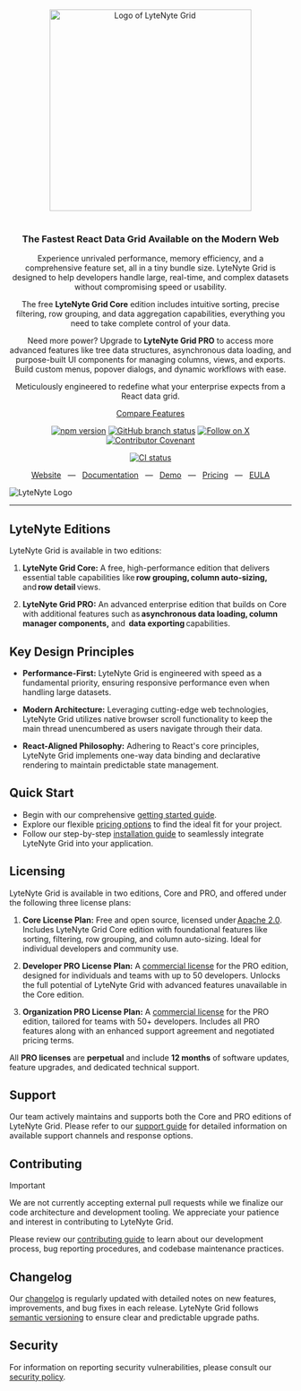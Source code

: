 <div align="center">
  <br><br>
  <picture>
    <source media="(prefers-color-scheme: dark)" srcset="https://xwhoymbxqtnizjadugph.supabase.co/storage/v1/object/public/images//github-lytenyte-dark.svg"/>
    <source media="(prefers-color-scheme: light)" srcset="https://xwhoymbxqtnizjadugph.supabase.co/storage/v1/object/public/images//github-lytenyte-light.svg"/>
    <img width="360" alt="Logo of LyteNyte Grid" src="https://xwhoymbxqtnizjadugph.supabase.co/storage/v1/object/public/images//github-lytenyte-light.svg"/>
  </picture>
  <br><br>

  <h3>
  The Fastest React Data Grid Available on the Modern Web
  </h3>

</div>
<div align="center">

Experience unrivaled performance, memory efficiency, and a
comprehensive feature set, all in a tiny bundle size.
LyteNyte Grid is designed to help developers handle large, real-time,
and complex datasets without compromising speed or usability.

The free **LyteNyte Grid Core** edition includes intuitive sorting, precise filtering, row grouping,
and data aggregation capabilities, everything you need to take complete control of your data.

Need more power? Upgrade to **LyteNyte Grid PRO** to access more advanced features like tree data structures,
asynchronous data loading, and purpose-built UI components for managing columns, views, and exports.
Build custom menus, popover dialogs, and dynamic workflows with ease.

Meticulously engineered to redefine what your enterprise expects from a React data grid.

[Compare Features](https://1771technologies.com/pricing)

</div>

<div align="center">

[![npm version](https://img.shields.io/npm/v/@1771technologies/lytenyte-pro)](https://www.npmjs.com/package/@1771technologies/lytenyte-pro)
[![GitHub branch status](https://img.shields.io/github/checks-status/1771-Technologies/lytenyte/HEAD)](https://github.com/1771-Technologies/lytenyte/HEAD/)
[![Follow on X](https://img.shields.io/twitter/follow/1771tech.svg?label=follow+1771tech)](https://x.com/1771tech)
[![Contributor Covenant](https://img.shields.io/badge/Contributor%20Covenant-2.1-4baaaa.svg)](code_of_conduct.md)

<!-- [![OpenSSF Best Practices](https://www.bestpractices.dev/projects/TODO/badge)](https://www.bestpractices.dev/projects/TODO) -->

[![CI status](https://github.com/1771-Technologies/lytenyte/actions/workflows/release.yml/badge.svg?branch=main)](https://github.com/1771-Technologies/lytenyte/actions/workflows/release.yml?query=branch%3Amain)

</div>

<div align="center">

<a href="https://1771technologies.com">Website</a> &nbsp;&nbsp;—&nbsp;&nbsp; <a href="https://1771technologies.com/docs/intro-getting-started">Documentation</a> &nbsp;&nbsp;—&nbsp;&nbsp; <a href="https://1771technologies.com/demo">Demo</a> &nbsp;&nbsp;—&nbsp;&nbsp; <a href="https://1771technologies.com/pricing">Pricing</a> &nbsp;&nbsp;—&nbsp;&nbsp; <a href="https://1771technologies.com/eula">EULA</a>

</div>

![LyteNyte Logo](https://xwhoymbxqtnizjadugph.supabase.co/storage/v1/object/public/images//github-readme-image.png)

---

## LyteNyte Editions

LyteNyte Grid is available in two editions:

1. **LyteNyte Grid Core:** A free, high-performance edition that delivers essential
   table capabilities like **row grouping, column auto-sizing,** and **row detail** views.

2. **LyteNyte Grid PRO:** An advanced enterprise edition that builds on Core with additional
   features such as **asynchronous data loading, column manager components,** and 
   **data exporting** capabilities.

## Key Design Principles

- **Performance-First:** LyteNyte Grid is engineered with speed as a fundamental
  priority, ensuring responsive performance even when handling large datasets.

- **Modern Architecture:** Leveraging cutting-edge web technologies, LyteNyte
  Grid utilizes native browser scroll functionality to keep the main
  thread unencumbered as users navigate through their data.

- **React-Aligned Philosophy:** Adhering to React's core principles, LyteNyte Grid
  implements one-way data binding and declarative rendering to
  maintain predictable state management.

## Quick Start

- Begin with our comprehensive [getting started guide](https://www.1771technologies.com/docs/intro-getting-started).
- Explore our flexible [pricing options](https://www.1771technologies.com/pricing) to find the ideal fit for your project.
- Follow our step-by-step [installation guide](https://www.1771technologies.com/docs/intro-installation) to seamlessly integrate LyteNyte Grid into your application.

## Licensing

LyteNyte Grid is available in two editions, Core and PRO, and offered under the following three license plans:

1. **Core License Plan:** Free and open source, licensed under [Apache 2.0](https://www.apache.org/licenses/LICENSE-2.0).
   Includes LyteNyte Grid Core edition with foundational features like sorting, filtering, row grouping,
   and column auto-sizing. Ideal for individual developers and community use.

2. **Developer PRO License Plan:** A [commercial license](https://www.1771technologies.com/eula) for the PRO
   edition, designed for individuals and teams with up to 50 developers. Unlocks the full potential of LyteNyte Grid
   with advanced features unavailable in the Core edition.
3. **Organization PRO License Plan:** A [commercial license](https://www.1771technologies.com/eula) for the PRO edition, tailored for teams
   with 50+ developers. Includes all PRO features along with an enhanced support agreement and negotiated pricing terms.

All **PRO licenses** are **perpetual** and include **12 months** of software updates, feature upgrades, and dedicated technical support.

## Support

Our team actively maintains and supports both the Core and PRO editions of LyteNyte Grid.
Please refer to our [support guide](https://www.1771technologies.com/support) for detailed
information on available support channels and response options.

## Contributing

> [!IMPORTANT]
> We are not currently accepting external pull requests while we finalize our code
> architecture and development tooling. We appreciate your patience
> and interest in contributing to LyteNyte Grid.

Please review our [contributing guide](./CONTRIBUTING.md) to learn about our development
process, bug reporting procedures, and codebase maintenance practices.

## Changelog

Our [changelog](https://www.1771technologies.com/docs/changelog/changelog) is regularly updated
with detailed notes on new features, improvements, and bug fixes in each release.
LyteNyte Grid follows [semantic versioning](https://semver.org/) to ensure clear and predictable upgrade paths.

## Security

For information on reporting security vulnerabilities,
please consult our [security policy](./SECURITY.md).
